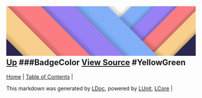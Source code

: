 ![](../Content/LDoc-banner-small.png "")
[Up](BadgeColor.md)
###BadgeColor
[View Source](BadgeColor.md)
#YellowGreen
---

[Home](../../README.md) | [Table of Contents](../../TableOfContents.md) | 


This markdown was generated by [LDoc](https://github.com/CodeSingularity/LDoc), powered by [LUnit](https://github.com/CodeSingularity/LUnit), [LCore](https://github.com/CodeSingularity/LCore) | 

